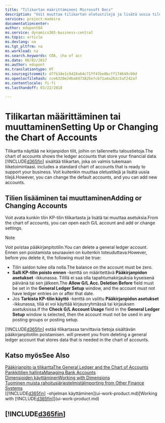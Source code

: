 ```yaml
---
title: "Tilikartan määrittäminen| Microsoft Docs"
description: "Voit muuttaa tilikartan oletustilejä ja lisätä uusia tilejä."
services: project-madeira
documentationcenter: 
author: edupont04
ms.service: dynamics365-business-central
ms.topic: article
ms.devlang: na
ms.tgt_pltfrm: na
ms.workload: na
ms.search.keywords: COA, cha of acc
ms.date: 06/02/2017
ms.author: edupont
ms.translationtype: HT
ms.sourcegitcommit: d7fb34e1c9428a64c71ff47be8bcff174649c00d
ms.openlocfilehash: cce6320e24ba8d73825e7cb71ada262c5af242a7
ms.contentlocale: fi-fi
ms.lasthandoff: 03/22/2018

---
```

# <a name="setting-up-or-changing-the-chart-of-accounts"></a><span data-ttu-id="d4cbe-103">Tilikartan määrittäminen tai muuttaminen</span><span class="sxs-lookup"><span data-stu-id="d4cbe-103">Setting Up or Changing the Chart of Accounts</span></span>
<span data-ttu-id="d4cbe-104">Tilikartta näyttää ne kirjanpidon tilit, joihin on tallennettu taloustietoja.</span><span class="sxs-lookup"><span data-stu-id="d4cbe-104">The chart of accounts shows the ledger accounts that store your financial data.</span></span> [!INCLUDE[d365fin](includes/d365fin_md.md)]<span data-ttu-id="d4cbe-105"> sisältää tilikartan, joka on valmis tukemaan liiketoimintaasi.</span><span class="sxs-lookup"><span data-stu-id="d4cbe-105"> includes a standard chart of accounts that is ready to support your business.</span></span>
<span data-ttu-id="d4cbe-106">Voit kuitenkin muuttaa oletustilejä ja lisätä uusia tilejä.</span><span class="sxs-lookup"><span data-stu-id="d4cbe-106">However, you can change the default accounts, and you can add new accounts.</span></span>  

## <a name="adding-or-changing-accounts"></a><span data-ttu-id="d4cbe-107">Tilien lisääminen tai muuttaminen</span><span class="sxs-lookup"><span data-stu-id="d4cbe-107">Adding or Changing Accounts</span></span>
<span data-ttu-id="d4cbe-108">Voit avata kunkin tilin KP-tilin tilikartasta ja lisätä tai muuttaa asetuksia.</span><span class="sxs-lookup"><span data-stu-id="d4cbe-108">From the chart of accounts, you can open each G/L account and add or change settings.</span></span>

> [!NOTE]  
>   <span data-ttu-id="d4cbe-109">Voit poistaa pääkirjanpitotilin.</span><span class="sxs-lookup"><span data-stu-id="d4cbe-109">You can delete a general ledger account.</span></span> <span data-ttu-id="d4cbe-110">Ennen sen poistamista seuraavien on kuitenkin toteuduttava:</span><span class="sxs-lookup"><span data-stu-id="d4cbe-110">However, before you delete it, the following must be true:</span></span>  

* <span data-ttu-id="d4cbe-111">Tilin saldon tulee olla nolla.</span><span class="sxs-lookup"><span data-stu-id="d4cbe-111">The balance on the account must be zero.</span></span>  
* <span data-ttu-id="d4cbe-112">**Salli KP-tilin poisto ennen** -kenttä on määritettävä **Pääkirjanpidon asetukset** -ikkunassa. Tilillä ei saa olla tapahtumakirjauksia kyseisenä päivänä tai sen jälkeen.</span><span class="sxs-lookup"><span data-stu-id="d4cbe-112">The **Allow G/L Acc. Deletion Before** field must be set in the **General Ledger Setup** window, and the account must not have ledger entries on or after that date.</span></span>  
* <span data-ttu-id="d4cbe-113">Jos **Tarkista KP-tilin käyttö** -kenttä on valittu **Pääkirjanpidon asetukset** -ikkunassa, tiliä ei voi käyttää kirjausryhmässä tai kirjauksen asetuksissa.</span><span class="sxs-lookup"><span data-stu-id="d4cbe-113">If the **Check G/L Account Usage** field in the **General Ledger Setup** window is selected, then the account must not be used in any posting groups or posting setup.</span></span>  

[!INCLUDE[d365fin](includes/d365fin_md.md)]<span data-ttu-id="d4cbe-114"> estää tilikartassa tarvittavia tietoja sisältävän pääkirjanpitotilin poistamisen.</span><span class="sxs-lookup"><span data-stu-id="d4cbe-114"> will prevent you from deleting a general ledger account that stores data that is needed in the chart of accounts.</span></span>  

## <a name="see-also"></a><span data-ttu-id="d4cbe-115">Katso myös</span><span class="sxs-lookup"><span data-stu-id="d4cbe-115">See Also</span></span>
[<span data-ttu-id="d4cbe-116">Pääkirjanpito ja tilikartta</span><span class="sxs-lookup"><span data-stu-id="d4cbe-116">The General Ledger and the Chart of Accounts</span></span>](finance-general-ledger.md)  
[<span data-ttu-id="d4cbe-117">Pankkitilien hallinta</span><span class="sxs-lookup"><span data-stu-id="d4cbe-117">Managing Bank Accounts</span></span>](bank-manage-bank-accounts.md)  
[<span data-ttu-id="d4cbe-118">Dimensioiden käyttäminen</span><span class="sxs-lookup"><span data-stu-id="d4cbe-118">Working with Dimensions</span></span>](finance-dimensions.md)  
[<span data-ttu-id="d4cbe-119">Tuominen muista rahoitusjärjestelmistä</span><span class="sxs-lookup"><span data-stu-id="d4cbe-119">Importing from Other Finance Systems</span></span>](upload-data.md)  
<span data-ttu-id="d4cbe-120">[[!INCLUDE[d365fin](includes/d365fin_md.md)] -ohjelman käyttäminen](ui-work-product.md)</span><span class="sxs-lookup"><span data-stu-id="d4cbe-120">[Working with [!INCLUDE[d365fin](includes/d365fin_md.md)]](ui-work-product.md)</span></span>  

## [!INCLUDE[d365fin](includes/free_trial_md.md)]

